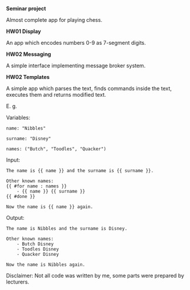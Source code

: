 **Seminar project**

Almost complete app for playing chess.


**HW01 Display**

An app which encodes numbers 0-9 as 7-segment digits.

**HW02 Messaging**

A simple interface implementing message broker system.


**HW02 Templates**

A simple app which parses the text, finds commands inside the text, executes them and returns modified text.

E. g.

Variables:

    name: "Nibbles"

    surname: "Disney"

    names: ("Butch", "Toodles", "Quacker")

Input:

    The name is {{ name }} and the surname is {{ surname }}.
                
    Other known names:
    {{ #for name : names }}
        - {{ name }} {{ surname }}
    {{ #done }}
                
    Now the name is {{ name }} again.
    
Output:

    The name is Nibbles and the surname is Disney.
                
    Other known names:
        - Butch Disney
        - Toodles Disney
        - Quacker Disney
                
    Now the name is Nibbles again.


Disclaimer: Not all code was written by me, some parts were prepared by lecturers.
